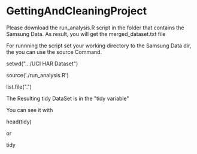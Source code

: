 GettingAndCleaningProject
=========================


Please download the run_analysis.R script in the folder that contains the Samsung Data.
As result, you will get the merged_dataset.txt file


For runnning the script set your working directory to the Samsung Data dir, the you can use the source Command.

setwd(".../UCI HAR Dataset")

source('./run_analysis.R')

list.file(".")

The Resulting tidy DataSet is in the "tidy variable"

You can see it with

head(tidy)

or

tidy

